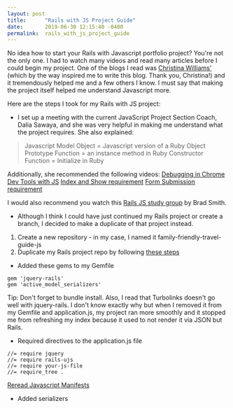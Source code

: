```yaml
---
layout: post
title:      "Rails with JS Project Guide"
date:       2019-06-30 12:15:40 -0400
permalink:  rails_with_js_project_guide
---
```



No idea how to start your Rails with Javascript portfolio project? You're not the only one. I had to watch many videos and read many articles before I could begin my project. One of the blogs I read was [Christina Williams'](http://christinaxtwilliams.com/rails_and_javascript_review_and_portfolio_project) (which by the way inspired me to write this blog. Thank you, Christina!) and it tremendously helped me and a few others I  know. I must say that making the project itself helped me understand Javascript more.

Here are the steps I took for my Rails with JS project:

* I set up a meeting with the current JavaScript Project Section Coach, Dalia Sawaya, and she was very helpful in making me understand what the project requires. She also explained:

> Javascript Model Object = Javascript version of a Ruby Object
> Prototype Function = an instance method in Ruby
> Constructor Function = Initialize in Ruby

Additionally, she recommended the following videos:
[Debugging in Chrome Dev Tools with JS](https://developers.google.com/web/tools/chrome-devtools/javascript/)
[Index and Show requirement](https://www.youtube.com/watch?v=oHPM0ekV7zQ)
[Form Submission requirement](https://www.youtube.com/watch?v=Yd0nH9CWWfo&amp=&feature=youtu.be)

I would also recommend you watch this [Rails JS study group](https://youtu.be/b93S2_Hc8z8) by Brad Smith.

* Although I think I could have just continued my Rails project or create a branch, I decided to make a duplicate of that project instead.

1. Create a new repository - in my case, I named it family-friendly-travel-guide-js
2. Duplicate my Rails project repo by following [these steps](https://help.github.com/en/articles/duplicating-a-repository)

* Added these gems to my Gemfile
```
gem 'jquery-rails'
gem 'active_model_serializers'
```

Tip: Don't forget to bundle install. Also, I read that Turbolinks doesn't go well with jquery-rails. I don't know exactly why but when I removed it from my Gemfile and application.js, my project ran more smoothly and it stopped me from refreshing my index because it used to not render it via JSON but Rails.

*  Required directives to the application.js file
```
//= require jquery
//= require rails-ujs
//= require your-js-file
//= require_tree .
```

[Reread Javascript Manifests](https://learn.co/tracks/full-stack-web-development-v7/rails-and-javascript/asset-pipeline/javascript-manifests)

* Added serializers


